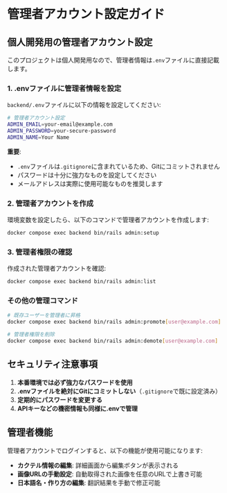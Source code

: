 # 管理者アカウント設定ガイド

## 個人開発用の管理者アカウント設定

このプロジェクトは個人開発用なので、管理者情報は`.env`ファイルに直接記載します。

### 1. .envファイルに管理者情報を設定

`backend/.env`ファイルに以下の情報を設定してください:

```bash
# 管理者アカウント設定
ADMIN_EMAIL=your-email@example.com
ADMIN_PASSWORD=your-secure-password
ADMIN_NAME=Your Name
```

**重要**: 
- `.env`ファイルは`.gitignore`に含まれているため、Gitにコミットされません
- パスワードは十分に強力なものを設定してください
- メールアドレスは実際に使用可能なものを推奨します

### 2. 管理者アカウントを作成

環境変数を設定したら、以下のコマンドで管理者アカウントを作成します:

```bash
docker compose exec backend bin/rails admin:setup
```

### 3. 管理者権限の確認

作成された管理者アカウントを確認:

```bash
docker compose exec backend bin/rails admin:list
```

### その他の管理コマンド

```bash
# 既存ユーザーを管理者に昇格
docker compose exec backend bin/rails admin:promote[user@example.com]

# 管理者権限を削除
docker compose exec backend bin/rails admin:demote[user@example.com]
```

## セキュリティ注意事項

1. **本番環境では必ず強力なパスワードを使用**
2. **.envファイルを絶対にGitにコミットしない**（`.gitignore`で既に設定済み）
3. **定期的にパスワードを変更する**
4. **APIキーなどの機密情報も同様に.envで管理**

## 管理者機能

管理者アカウントでログインすると、以下の機能が使用可能になります:

- **カクテル情報の編集**: 詳細画面から編集ボタンが表示される
- **画像URLの手動設定**: 自動取得された画像を任意のURLで上書き可能
- **日本語名・作り方の編集**: 翻訳結果を手動で修正可能
